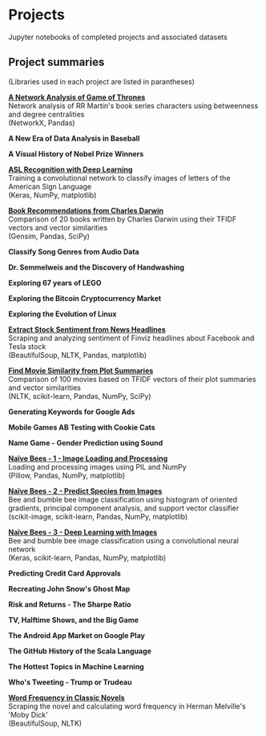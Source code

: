 # Projects
Jupyter notebooks of completed projects and associated datasets

## Project summaries
(Libraries used in each project are listed in parantheses)

[**A Network Analysis of Game of Thrones**](https://github.com/Stas-Medvedev/Projects/tree/main/A%20Network%20Analysis%20of%20Game%20of%20Thrones)  
Network analysis of RR Martin's book series characters using betweenness and degree centralities  
(NetworkX, Pandas)

**A New Era of Data Analysis in Baseball**


**A Visual History of Nobel Prize Winners**


[**ASL Recognition with Deep Learning**](https://github.com/Stas-Medvedev/Projects/tree/main/ASL%20Recognition%20with%20Deep%20Learning)  
Training a convolutional network to classify images of letters of the American Sign Language  
(Keras, NumPy, matplotlib)


[**Book Recommendations from Charles Darwin**](https://github.com/Stas-Medvedev/Projects/tree/main/Book%20Recommendations%20from%20Charles%20Darwin)  
Comparison of 20 books written by Charles Darwin using their TFIDF vectors and vector similarities  
(Gensim, Pandas, SciPy)

**Classify Song Genres from Audio Data**


**Dr. Semmelweis and the Discovery of Handwashing**


**Exploring 67 years of LEGO**


**Exploring the Bitcoin Cryptocurrency Market**


**Exploring the Evolution of Linux**


[**Extract Stock Sentiment from News Headlines**](https://github.com/Stas-Medvedev/Projects/tree/main/Extract%20Stock%20Sentiment%20from%20News%20Headlines)  
Scraping and analyzing sentiment of Finviz headlines about Facebook and Tesla stock  
(BeautifulSoup, NLTK, Pandas, matplotlib)

[**Find Movie Similarity from Plot Summaries**](https://github.com/Stas-Medvedev/Projects/tree/main/Find%20Movie%20Similarity%20from%20Plot%20Summaries)  
Comparison of 100 movies based on TFIDF vectors of their plot summaries and vector similarities  
(NLTK, scikit-learn, Pandas, NumPy, SciPy)

**Generating Keywords for Google Ads**


**Mobile Games AB Testing with Cookie Cats**


**Name Game - Gender Prediction using Sound**


[**Naïve Bees - 1 - Image Loading and Processing**](https://github.com/Stas-Medvedev/Projects/tree/main/Na%C3%AFve%20Bees%20-%201%20-%20Image%20Loading%20and%20Processing)  
Loading and processing images using PIL and NumPy  
(Pillow, Pandas, NumPy, matplotlib)

[**Naïve Bees - 2 - Predict Species from Images**](https://github.com/Stas-Medvedev/Projects/tree/main/Na%C3%AFve%20Bees%20-%202%20-%20Predict%20Species%20from%20Images)  
Bee and bumble bee image classification using histogram of oriented gradients, principal component analysis, and support vector classifier  
(scikit-image, scikit-learn, Pandas, NumPy, matplotlib)

[**Naïve Bees - 3 - Deep Learning with Images**](https://github.com/Stas-Medvedev/Projects/tree/main/Na%C3%AFve%20Bees%20-%203%20-%20Deep%20Learning%20with%20Images)  
Bee and bumble bee image classification using a convolutional neural network  
(Keras, scikit-learn, Pandas, NumPy, matplotlib)

**Predicting Credit Card Approvals**


**Recreating John Snow's Ghost Map**


**Risk and Returns - The Sharpe Ratio**


**TV, Halftime Shows, and the Big Game**


**The Android App Market on Google Play**


**The GitHub History of the Scala Language**


**The Hottest Topics in Machine Learning**


**Who's Tweeting - Trump or Trudeau**


[**Word Frequency in Classic Novels**](https://github.com/Stas-Medvedev/Projects/tree/main/Word%20Frequency%20in%20Classic%20Novels)  
Scraping the novel and calculating word frequency in Herman Melville's 'Moby Dick'  
(BeautifulSoup, NLTK)
